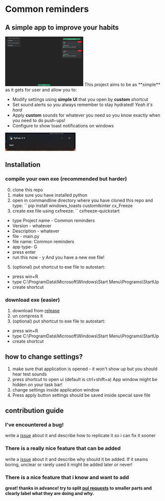 # Common reminders
## A simple app to improve your habits
<img src="./Images/Ui.png" width="50%" alt="Screenshot of  UI">
This project aims to be as **simple** as it gets for user and allow you to:

- Modify settings using **simple UI** that you open by **custom** shortcut
- Set sound alerts so you always remember to stay hydrated! *Yeah it's hard*
- Apply **custom** sounds for whatever you need so you know exactly when you need to do push-ups!
- Configure to show toast notifications on windows 
<img src="./Images/toast notification.png" width="45%" alt="Screenshot of toast notification">

## Installation
### compile your own exe (recommended but harder)
0. clone this repo
1. make sure you have installed python
3. open in commandline directory where you have cloned this repo and type:
`` pip install  windows_toasts  customtkinter cx_Freeze
4. create exe file using cxfreeze:
`` cxfreeze-quickstart 
- type Project name - Common reminders
- Version - whatever
- Description - whatever
- file - main.py
- file name: Common reminders
- app type- G
- press enter 
- run this now - y
 And you have a new exe file!

 5. (optional) put shortcut to exe file to autostart:
- press win+R
- type C:\ProgramData\Microsoft\Windows\Start Menu\Programs\StartUp 
- create shortcut
### download exe (easier)
1. download from [release](https://github.com/LeaveMyAlpacaAlone/commonReminders/releases/)
2. un compress it
3. (optional) put shortcut to exe file to autostart:
- press win+R
- type C:\ProgramData\Microsoft\Windows\Start Menu\Programs\StartUp 
- create shortcut

## how to change settings?
1. make sure that application is opened - it won't show up but you should hear test sounds
2. press shortcut to open ui (default is ctrl+shift+a)
App window might be hidden on your task bar! 
4. change settings inside application window
5. Press apply button
settings should be saved inside special save file
## contribution guide

### I've encountered a bug!
write a [issue](https://www.youtube.com/watch?v=6HWw7rhwvtY) about it and describe how to replicate it so i can fix it sooner
### There is a really nice feature that can be added
write a [issue](https://www.youtube.com/watch?v=6HWw7rhwvtY) about it and describe why should it be added. If it seams boring, unclear or rarely used it might be added later or never!
### There is a nice feature that i know and want to add
<b>great! thanks in advance!
try to split [pul requests](https://www.youtube.com/watch?v=8lGpZkjnkt4) to smaller parts and clearly label what they are doing and why.
